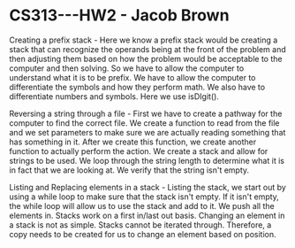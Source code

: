 # CS313---HW2 - Jacob Brown

Creating a prefix stack -  Here we know a prefix stack would be creating a stack that can recognize the operands being at the front of the problem and then adjusting them based on how the problem would be acceptable to the computer and then solving. So we have to allow the computer to understand what it is to be prefix. We have to allow the computer to differentiate the symbols and how they perform math. We also have to differentiate numbers and symbols. Here we use isDIgit().

Reversing a string through a file - First we have to create a pathway for the computer to find the correct file. We create a function to read from the file and we set parameters to make sure we are actually reading something that has something in it. After we create this function, we create another function to actually perform the action. We create a stack and allow for strings to be used. We loop through the string length to determine what it is in fact that we are looking at. We verify that the string isn't empty.


Listing and Replacing elements in a stack - Listing the stack, we start out by using a while loop to make sure that the stack isn't empty. If it isn't empty, the while loop will allow us to use the stack and add to it. We push all the elements in. Stacks work on a first in/last out basis. Changing an element in a stack is not as simple. Stacks cannot be iterated through. Therefore, a copy needs to be created for us to change an element based on position.
